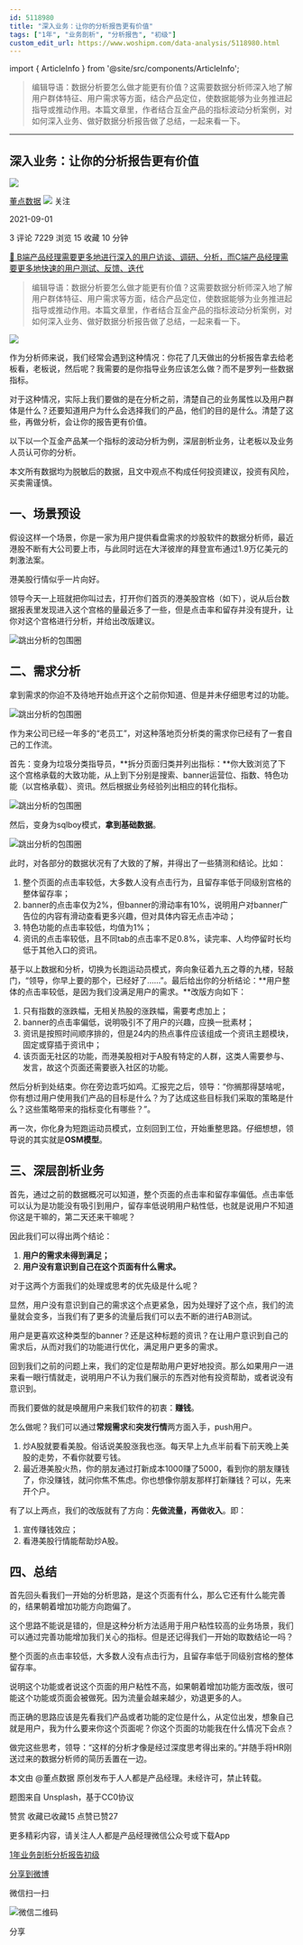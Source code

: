 ```yaml
---
id: 5118980
title: "深入业务：让你的分析报告更有价值"
tags: ["1年", "业务剖析", "分析报告", "初级"]
custom_edit_url: https://www.woshipm.com/data-analysis/5118980.html
---
```

import { ArticleInfo } from '@site/src/components/ArticleInfo';

<ArticleInfo
    author="董点数据"
    authorLink="https://www.woshipm.com/u/983599"
    published="2021-09-01"
    views={7229}
    comments={3}
    collects={15}
/>

> 编辑导语：数据分析要怎么做才能更有价值？这需要数据分析师深入地了解用户群体特征、用户需求等方面，结合产品定位，使数据能够为业务推进起指导或推动作用。本篇文章里，作者结合互金产品的指标波动分析案例，对如何深入业务、做好数据分析报告做了总结，一起来看一下。

---

## 深入业务：让你的分析报告更有价值

[![](https://static.woshipm.com/view/woshipm_api_def_20230705103642_3932.png?imageView2/1/w/72/h/72/q/100)](https://www.woshipm.com/u/983599)

[董点数据](https://www.woshipm.com/u/983599) ![](https://static.woshipm.com/tag/1101_1@2x.png) 关注

2021-09-01

3 评论 7229 浏览 15 收藏 10 分钟

[🔗 B端产品经理需要更多地进行深入的用户访谈、调研、分析，而C端产品经理需要更多地快速的用户测试、反馈、迭代](https://ke.qidianla.com/courses/bcpm)

> 编辑导语：数据分析要怎么做才能更有价值？这需要数据分析师深入地了解用户群体特征、用户需求等方面，结合产品定位，使数据能够为业务推进起指导或推动作用。本篇文章里，作者结合互金产品的指标波动分析案例，对如何深入业务、做好数据分析报告做了总结，一起来看一下。

![](https://image.woshipm.com/wp-files/2021/09/JH7FITdIf8mMEgtbvcED.jpg)

作为分析师来说，我们经常会遇到这种情况：你花了几天做出的分析报告拿去给老板看，老板说，然后呢？我需要的是你指导业务应该怎么做？而不是罗列一些数据指标。

对于这种情况，实际上我们要做的是在分析之前，清楚自己的业务属性以及用户群体是什么？还要知道用户为什么会选择我们的产品，他们的目的是什么。清楚了这些，再做分析，会让你的报告更有价值。

以下以一个互金产品某一个指标的波动分析为例，深层剖析业务，让老板以及业务人员认可你的分析。

本文所有数据均为脱敏后的数据，且文中观点不构成任何投资建议，投资有风险，买卖需谨慎。

## 一、场景预设

假设这样一个场景，你是一家为用户提供看盘需求的炒股软件的数据分析师，最近港股不断有大公司要上市，与此同时远在大洋彼岸的拜登宣布通过1.9万亿美元的刺激法案。

港美股行情似乎一片向好。

领导今天一上班就把你叫过去，打开你们首页的港美股宫格（如下），说从后台数据报表里发现进入这个宫格的量最近多了一些，但是点击率和留存并没有提升，让你对这个宫格进行分析，并给出改版建议。

![跳出分析的包围圈](https://image.woshipm.com/wp-files/2021/08/zri3FCVdYBaLKBCYGhim.png)

## 二、需求分析

拿到需求的你迫不及待地开始点开这个之前你知道、但是并未仔细思考过的功能。

![跳出分析的包围圈](https://image.woshipm.com/wp-files/2021/08/aMzipFqfdwPfRSPs63eL.png)

作为来公司已经一年多的“老员工”，对这种落地页分析类的需求你已经有了一套自己的工作流。

首先：变身为垃圾分类指导员，**拆分页面归类并列出指标：**你大致浏览了下这个宫格承载的大致功能，从上到下分别是搜索、banner运营位、指数、特色功能（以宫格承载）、资讯。然后根据业务经验列出相应的转化指标。

![跳出分析的包围圈](https://image.woshipm.com/wp-files/2021/08/mjqT77Ck36DVFxt2vuiZ.png)

然后，变身为sqlboy模式，**拿到基础数据**。

![跳出分析的包围圈](https://image.woshipm.com/wp-files/2021/08/hvrwT6BpQmmQN9dJY4Wm.png)

此时，对各部分的数据状况有了大致的了解，并得出了一些猜测和结论。比如：

1.  整个页面的点击率较低，大多数人没有点击行为，且留存率低于同级别宫格的整体留存率；
2.  banner的点击率仅为2%，但banner的滑动率有10%，说明用户对banner广告位的内容有滑动查看更多兴趣，但对具体内容无点击冲动；
3.  特色功能的点击率较低，均值为1%；
4.  资讯的点击率较低，且不同tab的点击率不足0.8%，读完率、人均停留时长均低于其他入口的资讯。

基于以上数据和分析，切换为长跑运动员模式，奔向象征着九五之尊的九楼，轻敲门，“领导，你早上要的那个，已经好了……”。最后给出你的分析结论：**用户整体的点击率较低，是因为我们没满足用户的需求。**改版方向如下：

1.  只有指数的涨跌幅，无相关热股的涨跌幅，需要考虑加上；
2.  banner的点击率偏低，说明吸引不了用户的兴趣，应换一批素材；
3.  资讯是按照时间顺序排的，但是24内的热点事件应该组成一个资讯主题模块，固定或穿插于资讯中；
4.  该页面无社区的功能，而港美股相对于A股有特定的人群，这类人需要参与、发言，故这个页面还需要嵌入社区的功能。

然后分析到处结束。你在旁边乖巧如鸡。汇报完之后，领导：“你搁那得瑟啥呢，你有想过用户使用我们产品的目标是什么？为了达成这些目标我们采取的策略是什么？这些策略带来的指标变化有哪些？”。

再一次，你化身为短跑运动员模式，立刻回到工位，开始重整思路。仔细想想，领导说的其实就是**OSM模型**。

## 三、深层剖析业务

首先，通过之前的数据概况可以知道，整个页面的点击率和留存率偏低。点击率低可以认为是功能没有吸引到用户，留存率低说明用户粘性低，也就是说用户不知道你这是干嘛的，第二天还来干嘛呢？

因此我们可以得出两个结论：

1.  **用户的需求未得到满足；**
2.  **用户没有意识到自己在这个页面有什么需求。**

对于这两个方面我们的处理或思考的优先级是什么呢？

显然，用户没有意识到自己的需求这个点更紧急，因为处理好了这个点，我们的流量就会变多，当我们有了更多的流量后我们可以去不断的进行AB测试。

用户是更喜欢这种类型的banner？还是这种标题的资讯？在让用户意识到自己的需求后，从而对我们的功能进行优化，满足用户更多的需求。

回到我们之前的问题上来，我们的定位是帮助用户更好地投资。那么如果用户一进来看一眼行情就走，说明用户不认为我们展示的东西对他有投资帮助，或者说没有意识到。

而我们要做的就是唤醒用户来我们软件的初衷：**赚钱**。

怎么做呢？我们可以通过**常规需求**和**突发行情**两方面入手，push用户。

1.  炒A股就要看美股。俗话说美股涨我也涨。每天早上九点半前看下前天晚上美股的走势，不看你就要亏钱。
2.  最近港美股火热，你的朋友通过打新成本1000赚了5000，看到你的朋友赚钱了，你没赚钱，就问你焦不焦虑。你也想像你朋友那样打新赚钱？可以，先来开个户。

有了以上两点，我们的改版就有了方向：**先做流量，再做收入**。即：

1.  宣传赚钱效应；
2.  看港美股行情能帮助炒A股。

## 四、总结

首先回头看我们一开始的分析思路，是这个页面有什么，那么它还有什么能完善的，结果朝着增加功能方向跑偏了。

这个思路不能说是错的，但是这种分析方法适用于用户粘性较高的业务场景，我们可以通过完善功能增加我们关心的指标。但是还记得我们一开始的取数结论一吗？

整个页面的点击率较低，大多数人没有点击行为，且留存率低于同级别宫格的整体留存率。

说明这个功能或者说这个页面的用户粘性不高，如果朝着增加功能方面改版，很可能这个功能或页面会被做死。因为流量会越来越少，劝退更多的人。

而正确的思路应该是先看我们产品或者功能的定位是什么，从定位出发，想象自己就是用户，我为什么要来你这个页面呢？你这个页面的功能我在什么情况下会点？

做完这些思考，领导：“这样的分析才像是经过深度思考得出来的。”并随手将HR刚送过来的数据分析师的简历丢置在一边。

本文由 @董点数据 原创发布于人人都是产品经理。未经许可，禁止转载。

题图来自 Unsplash，基于CC0协议

赞赏 收藏已收藏15 点赞已赞27

更多精彩内容，请关注人人都是产品经理微信公众号或下载App

[1年](https://www.woshipm.com/tag/1%e5%b9%b4)[业务剖析](https://www.woshipm.com/tag/%e4%b8%9a%e5%8a%a1%e5%89%96%e6%9e%90)[分析报告](https://www.woshipm.com/tag/%e5%88%86%e6%9e%90%e6%8a%a5%e5%91%8a)[初级](https://www.woshipm.com/tag/%e5%88%9d%e7%ba%a7)

[分享到微博](https://service.weibo.com/share/share.php?appkey=2775287854&title=深入业务：让你的分析报告更有价值&url=https://www.woshipm.com/data-analysis/5118980.html&pic=https://image.woshipm.com/wp-files/2021/09/JH7FITdIf8mMEgtbvcED.jpg)

微信扫一扫

![微信二维码](https://api.pwmqr.com/qrcode/create/?url=https://www.woshipm.com/data-analysis/5118980.html)

分享